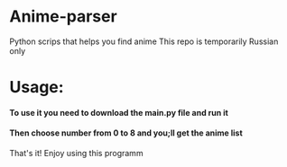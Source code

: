 # Anime-parser
Python scrips that helps you find anime
This repo is temporarily Russian only
# Usage:
#### To use it you need to download the main.py file and run it
#### Then choose number from 0 to 8 and you;ll get the anime list
That's it! Enjoy using this programm
